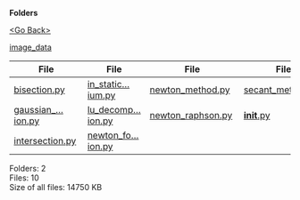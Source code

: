 **Folders**

[&lt;Go Back&gt;](../right.html)

[image\_data](image_data/right.html)

<table><thead><tr class="header"><th><strong>File</strong></th><th><strong>File</strong></th><th><strong>File</strong></th><th><strong>File</strong></th></tr></thead><tbody><tr class="odd"><td><a href="bisection.py">bisection.py</a> </td><td><a href="in_static_equilibrium.py">in_static…ium.py</a> </td><td><a href="newton_method.py">newton_method.py</a> </td><td><a href="secant_method.py">secant_method.py</a> </td></tr><tr class="even"><td><a href="gaussian_elimination.py">gaussian_…ion.py</a> </td><td><a href="lu_decomposition.py">lu_decomp…ion.py</a> </td><td><a href="newton_raphson.py">newton_raphson.py</a> </td><td><a href="__init__.py"><strong>init</strong>.py</a> </td></tr><tr class="odd"><td><a href="intersection.py">intersection.py</a> </td><td><a href="newton_forward_interpolation.py">newton_fo…ion.py</a> </td><td></td><td></td></tr></tbody></table>

Folders: 2  
Files: 10  
Size of all files: 14750 KB
